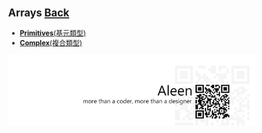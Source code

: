 ## Arrays [**Back**](./../README.md)

- [**Primitives**(基元類型)](./primitives/primitives.md)
- [**Complex**(複合類型)](./complex/complex.md)

<a href="http://aleen42.github.io/" target="_blank" ><img src="./../pic/tail.gif"></a>